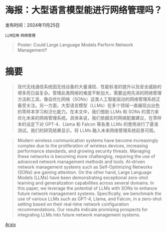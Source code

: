# 海报：大型语言模型能进行网络管理吗？

发布时间：2024年11月25日

`LLM应用` `网络管理`

> Poster: Could Large Language Models Perform Network Management?

# 摘要

> 现代无线通信系统因无线设备的大量涌现、性能标准的提升以及安全威胁的增多而日益复杂。管理此类网络的难度不断加大，需要运用先进的网络管理方法和工具。像自优化网络（SONs）这类人工智能驱动的网络管理系统正备受关注。另一方面，大型语言模型（LLMs）在多个领域一直展现出出色的零样本学习和泛化能力。在本文中，我们借助 LLMs 和 SONs 的潜力来优化未来的网络管理系统。具体来说，我们依据实时网络配置建议，在零样本的设定下对 GPT-4、Llama 和 Falcon 等各类 LLMs 的使用进行了基准测试。我们的研究结果显示，将 LLMs 融入未来网络管理系统前景可观。

> Modern wireless communication systems have become increasingly complex due to the proliferation of wireless devices, increasing performance standards, and growing security threats. Managing these networks is becoming more challenging, requiring the use of advanced network management methods and tools. AI-driven network management systems such as Self-Optimizing Networks (SONs) are gaining attention. On the other hand, Large Language Models (LLMs) have been demonstrating exceptional zero-shot learning and generalization capabilities across several domains. In this paper, we leverage the potential of LLMs with SONs to enhance future network management systems. Specifically, we benchmark the use of various LLMs such as GPT-4, Llama, and Falcon, in a zero-shot setting based on their real-time network configuration recommendations. Our results indicate promising prospects for integrating LLMs into future network management systems.

[Arxiv](https://arxiv.org/abs/2411.16232)